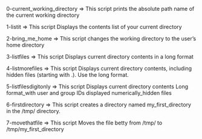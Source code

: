 0-current_working_directory => This script prints the absolute path name of the current working directory

1-listit => This script Displays the contents list of your current directory

2-bring_me_home => This script changes the working directory to the user’s home directory

3-listfiles => This script Displays current directory contents in a long format

4-listmorefiles => This script Displays current directory contents, including hidden files (starting with .). Use the long format.

5-listfilesdigitonly => This script Displays current directory contents Long format_with user and group IDs displayed numerically_hidden files

6-firstdirectory => This script creates a directory named my_first_directory in the /tmp/ directory.

7-movethatfile => This script Moves the file betty from /tmp/ to /tmp/my_first_directory


